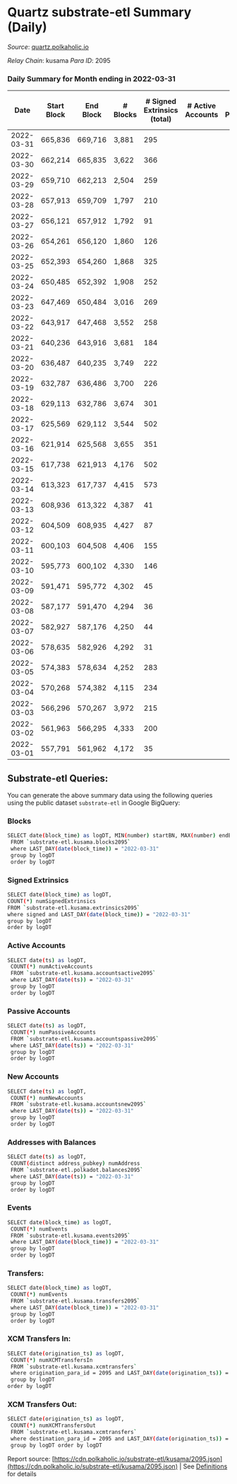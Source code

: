 # Quartz substrate-etl Summary (Daily)

_Source_: [quartz.polkaholic.io](https://quartz.polkaholic.io)

*Relay Chain*: kusama
*Para ID*: 2095



### Daily Summary for Month ending in 2022-03-31


| Date | Start Block | End Block | # Blocks | # Signed Extrinsics (total) | # Active Accounts | # Passive | # New | # Addresses with Balances | # Events | # Transfers | # XCM Transfers In | # XCM Transfers Out | Issues | 
| ---- | ----------- | --------- | -------- | --------------------------- | ----------------- | --------- | ----- | ------------------------- | -------- | ----------- | ------------------ | ------------------- | ------ |
| 2022-03-31 | 665,836 | 669,716 | 3,881 | 295 |  |  |  | 12,158 | 10,394 | 102 ($5,932.03) |   |   |  |
| 2022-03-30 | 662,214 | 665,835 | 3,622 | 366 |  |  |  | 12,120 | 10,436 | 167 ($18,255.98) | 1 ($0.21) | 1 ($0.05) |  |
| 2022-03-29 | 659,710 | 662,213 | 2,504 | 259 |  |  |  | 11,988 | 7,186 | 22 ($7,180.52) | 2 ($0.18) | 4 ($0.31) |  |
| 2022-03-28 | 657,913 | 659,709 | 1,797 | 210 |  |  |  | 11,964 | 5,369 | 62 ($3,149.84) |   |   |  |
| 2022-03-27 | 656,121 | 657,912 | 1,792 | 91 |  |  |  | 11,942 | 4,576 | 8 ($6,590.06) |   | 1 ($0.33) |  |
| 2022-03-26 | 654,261 | 656,120 | 1,860 | 126 |  |  |  | 11,935 | 4,936 | 10 ($3,144.83) | 1 ($485.66) | 1 ($485.66) |  |
| 2022-03-25 | 652,393 | 654,260 | 1,868 | 325 |  |  |  | 11,924 | 6,305 | 30 ($1,613.47) |   |   |  |
| 2022-03-24 | 650,485 | 652,392 | 1,908 | 252 |  |  |  | 11,906 | 5,753 | 36 ($1,504.42) |   | 5 ($435.57) |  |
| 2022-03-23 | 647,469 | 650,484 | 3,016 | 269 |  |  |  | 11,880 | 8,133 | 14 ($1,477.03) |   | 4 ($21.25) |  |
| 2022-03-22 | 643,917 | 647,468 | 3,552 | 258 |  |  |  | 11,869 | 9,448 | 26 ($361.30) |   | 4 ($17.83) |  |
| 2022-03-21 | 640,236 | 643,916 | 3,681 | 184 |  |  |  | 11,845 | 9,105 | 46 ($2,901.73) |   |   |  |
| 2022-03-20 | 636,487 | 640,235 | 3,749 | 222 |  |  |  | 11,839 | 9,600 | 2 ($26.99) |   |   |  |
| 2022-03-19 | 632,787 | 636,486 | 3,700 | 226 |  |  |  | 11,827 | 9,772 | 17 ($4,520.65) |   | 2 ($3.69) |  |
| 2022-03-18 | 629,113 | 632,786 | 3,674 | 301 |  |  |  | 11,790 | 10,017 | 24 ($28,128.96) |   | 1 ($27.69) |  |
| 2022-03-17 | 625,569 | 629,112 | 3,544 | 502 |  |  |  | 11,767 | 11,312 | 21 ($412.30) |   | 3 ($1,185.42) |  |
| 2022-03-16 | 621,914 | 625,568 | 3,655 | 351 |  |  |  | 11,715 | 10,431 | 15 ($590.28) |   | 1 ($1.88) |  |
| 2022-03-15 | 617,738 | 621,913 | 4,176 | 502 |  |  |  | 11,674 | 12,930 | 46 ($99,838.64) |   | 2 ($7.18) |  |
| 2022-03-14 | 613,323 | 617,737 | 4,415 | 573 |  |  |  | 11,591 | 13,666 | 36 ($2,821.83) |   | 1 ($13.78) |  |
| 2022-03-13 | 608,936 | 613,322 | 4,387 | 41 |  |  |  | 11,463 | 9,687 | 8 ($951.38) |   | 1 ($0.28) |  |
| 2022-03-12 | 604,509 | 608,935 | 4,427 | 87 |  |  |  | 11,462 | 9,980 | 14 ($13,842.90) |   |   |  |
| 2022-03-11 | 600,103 | 604,508 | 4,406 | 155 |  |  |  | 11,460 | 10,527 | 14 ($1,520.52) | 1 ($0.22) | 1 ($0.04) |  |
| 2022-03-10 | 595,773 | 600,102 | 4,330 | 146 |  |  |  | 11,451 | 10,405 | 10 ($1,068.70) |   |   |  |
| 2022-03-09 | 591,471 | 595,772 | 4,302 | 45 |  |  |  | 11,450 | 9,575 | 9 ($898.02) | 6 ($0.41) | 6 ($0.58) |  |
| 2022-03-08 | 587,177 | 591,470 | 4,294 | 36 |  |  |  | 11,448 | 9,453 | 7 ($561.47) | 2 ($0.07) | 2 ($0.15) |  |
| 2022-03-07 | 582,927 | 587,176 | 4,250 | 44 |  |  |  | 11,444 | 9,382 | 24 ($2,000.57) |   |   |  |
| 2022-03-06 | 578,635 | 582,926 | 4,292 | 31 |  |  |  | 11,440 | 9,398 | 9 ($5,066.14) |   |   |  |
| 2022-03-05 | 574,383 | 578,634 | 4,252 | 283 |  |  |  | 11,440 | 30,512 | 21 ($6,975.73) |   |   |  |
| 2022-03-04 | 570,268 | 574,382 | 4,115 | 234 |  |  |  | 11,436 | 20,199 | 46 ($3,733.02) |   |   |  |
| 2022-03-03 | 566,296 | 570,267 | 3,972 | 215 |  |  |  | 11,420 | 10,179 | 21 ($2,828.71) |   |   |  |
| 2022-03-02 | 561,963 | 566,295 | 4,333 | 200 |  |  |  | 11,413 | 10,669 | 123 ($9,169.08) |   |   |  |
| 2022-03-01 | 557,791 | 561,962 | 4,172 | 35 |  |  |  | 11,334 | 9,465 | 3 ($21.88) |   |   |  |

## Substrate-etl Queries:
You can generate the above summary data using the following queries using the public dataset `substrate-etl` in Google BigQuery:

### Blocks
```bash
SELECT date(block_time) as logDT, MIN(number) startBN, MAX(number) endBN, COUNT(*) numBlocks 
 FROM `substrate-etl.kusama.blocks2095`  
 where LAST_DAY(date(block_time)) = "2022-03-31" 
 group by logDT 
 order by logDT
```

### Signed Extrinsics
```bash
SELECT date(block_time) as logDT, 
COUNT(*) numSignedExtrinsics 
FROM `substrate-etl.kusama.extrinsics2095`  
where signed and LAST_DAY(date(block_time)) = "2022-03-31" 
group by logDT 
order by logDT
```

### Active Accounts
```bash
SELECT date(ts) as logDT, 
 COUNT(*) numActiveAccounts 
 FROM `substrate-etl.kusama.accountsactive2095` 
 where LAST_DAY(date(ts)) = "2022-03-31" 
 group by logDT 
 order by logDT
```

### Passive Accounts
```bash
SELECT date(ts) as logDT, 
 COUNT(*) numPassiveAccounts 
 FROM `substrate-etl.kusama.accountspassive2095` 
 where LAST_DAY(date(ts)) = "2022-03-31" 
 group by logDT 
 order by logDT
```

### New Accounts
```bash
SELECT date(ts) as logDT, 
 COUNT(*) numNewAccounts 
 FROM `substrate-etl.kusama.accountsnew2095` 
 where LAST_DAY(date(ts)) = "2022-03-31" 
 group by logDT
 order by logDT
```

### Addresses with Balances
```bash
SELECT date(ts) as logDT,
 COUNT(distinct address_pubkey) numAddress 
 FROM `substrate-etl.polkadot.balances2095` 
 where LAST_DAY(date(ts)) = "2022-03-31" 
 group by logDT 
 order by logDT
```

### Events
```bash
SELECT date(block_time) as logDT, 
 COUNT(*) numEvents 
 FROM `substrate-etl.kusama.events2095` 
 where LAST_DAY(date(block_time)) = "2022-03-31" 
 group by logDT 
 order by logDT
```

### Transfers:
```bash
SELECT date(block_time) as logDT, 
 COUNT(*) numEvents 
 FROM `substrate-etl.kusama.transfers2095` 
 where LAST_DAY(date(block_time)) = "2022-03-31" 
 group by logDT 
 order by logDT
```

### XCM Transfers In:
```bash
SELECT date(origination_ts) as logDT, 
 COUNT(*) numXCMTransfersIn 
 FROM `substrate-etl.kusama.xcmtransfers` 
 where origination_para_id = 2095 and LAST_DAY(date(origination_ts)) = "2022-03-31" 
 group by logDT 
order by logDT
```

### XCM Transfers Out:
```bash
SELECT date(origination_ts) as logDT, 
 COUNT(*) numXCMTransfersOut 
 FROM `substrate-etl.kusama.xcmtransfers` 
 where destination_para_id = 2095 and LAST_DAY(date(origination_ts)) = "2022-03-31" 
 group by logDT order by logDT
```


Report source: [https://cdn.polkaholic.io/substrate-etl/kusama/2095.json](https://cdn.polkaholic.io/substrate-etl/kusama/2095.json) | See [Definitions](/DEFINITIONS.md) for details
